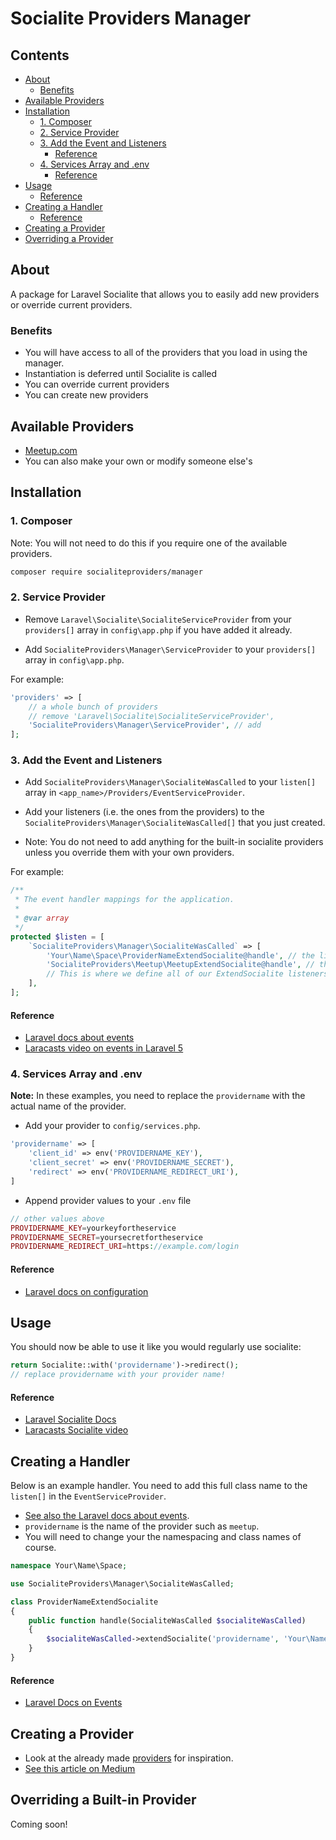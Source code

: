 # Socialite Providers Manager

<!-- START doctoc generated TOC please keep comment here to allow auto update -->
<!-- DON'T EDIT THIS SECTION, INSTEAD RE-RUN doctoc TO UPDATE -->
## Contents

- [About](#about)
  - [Benefits](#benefits)
- [Available Providers](#available-providers)
- [Installation](#installation)
  - [1. Composer](#1-composer)
  - [2. Service Provider](#2-service-provider)
  - [3. Add the Event and Listeners](#3-add-the-event-and-listeners)
    - [Reference](#reference)
  - [4. Services Array and .env](#4-services-array-and-env)
    - [Reference](#reference-1)
- [Usage](#usage)
    - [Reference](#reference-2)
- [Creating a Handler](#creating-a-handler)
    - [Reference](#reference-3)
- [Creating a Provider](#creating-a-provider)
- [Overriding a Provider](#overriding-a-provider)

<!-- END doctoc generated TOC please keep comment here to allow auto update -->

## About

A package for Laravel Socialite that allows you to easily add new providers or override current providers.  
  
### Benefits

* You will have access to all of the providers that you load in using the manager.
* Instantiation is deferred until Socialite is called
* You can override current providers
* You can create new providers

## Available Providers

* [Meetup.com](https://github.com/SocialiteProviders/Meetup)
* You can also make your own or modify someone else's

## Installation

### 1. Composer

Note: You will not need to do this if you require one of the available providers.

```bash
composer require socialiteproviders/manager
```

### 2. Service Provider

* Remove `Laravel\Socialite\SocialiteServiceProvider` from your `providers[]` array in `config\app.php` if you have added it already.

* Add `SocialiteProviders\Manager\ServiceProvider` to your `providers[]` array in `config\app.php`.

For example: 

```php
'providers' => [
    // a whole bunch of providers
    // remove 'Laravel\Socialite\SocialiteServiceProvider',
    'SocialiteProviders\Manager\ServiceProvider', // add
];
```

### 3. Add the Event and Listeners

* Add `SocialiteProviders\Manager\SocialiteWasCalled` to your `listen[]` array  in `<app_name>/Providers/EventServiceProvider`.

* Add your listeners (i.e. the ones from the providers) to the `SocialiteProviders\Manager\SocialiteWasCalled[]` that you just created.

* Note: You do not need to add anything for the built-in socialite providers unless you override them with your own providers.

For example:
 
```php
/**
 * The event handler mappings for the application.
 *
 * @var array
 */
protected $listen = [
    `SocialiteProviders\Manager\SocialiteWasCalled` => [
        'Your\Name\Space\ProviderNameExtendSocialite@handle', // the listener for the provider that you made
        'SocialiteProviders\Meetup\MeetupExtendSocialite@handle', // the listener for an actual provider
        // This is where we define all of our ExtendSocialite listeners (i.e. new providers)
    ],
];
```

#### Reference

* [Laravel docs about events](http://laravel.com/docs/5.0/events)
* [Laracasts video on events in Laravel 5](https://laracasts.com/lessons/laravel-5-events)


### 4. Services Array and .env 

**Note:** In these examples, you need to replace the `providername` with the actual name of the provider.

* Add your provider to `config/services.php`.  
 
```php
'providername' => [
    'client_id' => env('PROVIDERNAME_KEY'),
    'client_secret' => env('PROVIDERNAME_SECRET'),
    'redirect' => env('PROVIDERNAME_REDIRECT_URI'),
]
```

* Append provider values to your `.env` file

```php
// other values above
PROVIDERNAME_KEY=yourkeyfortheservice
PROVIDERNAME_SECRET=yoursecretfortheservice
PROVIDERNAME_REDIRECT_URI=https://example.com/login
```

#### Reference

* [Laravel docs on configuration](http://laravel.com/docs/master/configuration)


## Usage

You should now be able to use it like you would regularly use socialite:

```php
return Socialite::with('providername')->redirect(); 
// replace providername with your provider name!
```

#### Reference

* [Laravel Socialite Docs](http://laravel.com/docs/5.0/authentication#social-authentication)  
* [Laracasts Socialite video](https://laracasts.com/series/whats-new-in-laravel-5/episodes/9)



## Creating a Handler

Below is an example handler.  You need to add this full class name to the `listen[]` in the `EventServiceProvider`.

* [See also the Laravel docs about events](http://laravel.com/docs/5.0/events).
* `providername` is the name of the provider such as `meetup`.
* You will need to change your the namespacing and class names of course.  


```php
namespace Your\Name\Space;

use SocialiteProviders\Manager\SocialiteWasCalled;

class ProviderNameExtendSocialite
{
    public function handle(SocialiteWasCalled $socialiteWasCalled)
    {
        $socialiteWasCalled->extendSocialite('providername', 'Your\Name\Space\ProviderName');
    }
}
```

#### Reference

* [Laravel Docs on Events](http://laravel.com/docs/master/events)

## Creating a Provider

* Look at the already made [providers](#available-providers) for inspiration.
* [See this article on Medium](https://medium.com/@morrislaptop/adding-auth-providers-to-laravel-socialite-ca0335929e42)

## Overriding a Built-in Provider

Coming soon!
